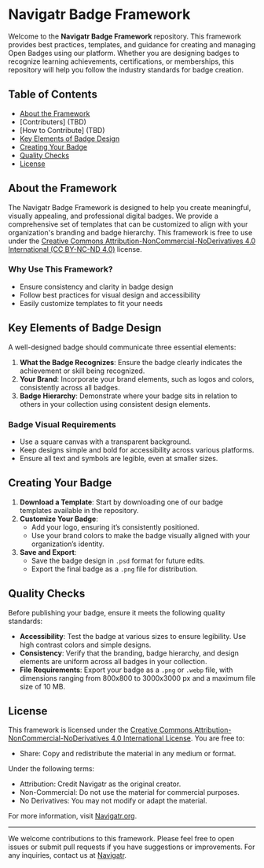 # Navigatr Badge Framework

Welcome to the **Navigatr Badge Framework** repository. This framework provides best practices, templates, and guidance for creating and managing Open Badges using our platform. Whether you are designing badges to recognize learning achievements, certifications, or memberships, this repository will help you follow the industry standards for badge creation.

## Table of Contents
- [About the Framework](#about-the-framework)
- [Contributers] (TBD)
- [How to Contribute] (TBD)
- [Key Elements of Badge Design](#key-elements-of-badge-design)
- [Creating Your Badge](#creating-your-badge)
- [Quality Checks](#quality-checks)
- [License](#license)

## About the Framework

The Navigatr Badge Framework is designed to help you create meaningful, visually appealing, and professional digital badges. We provide a comprehensive set of templates that can be customized to align with your organization's branding and badge hierarchy. This framework is free to use under the [Creative Commons Attribution-NonCommercial-NoDerivatives 4.0 International (CC BY-NC-ND 4.0)](https://creativecommons.org/licenses/by-nc-nd/4.0/) license.

### Why Use This Framework?
- Ensure consistency and clarity in badge design
- Follow best practices for visual design and accessibility
- Easily customize templates to fit your needs

## Key Elements of Badge Design

A well-designed badge should communicate three essential elements:

1. **What the Badge Recognizes**: Ensure the badge clearly indicates the achievement or skill being recognized.
2. **Your Brand**: Incorporate your brand elements, such as logos and colors, consistently across all badges.
3. **Badge Hierarchy**: Demonstrate where your badge sits in relation to others in your collection using consistent design elements.

### Badge Visual Requirements
- Use a square canvas with a transparent background.
- Keep designs simple and bold for accessibility across various platforms.
- Ensure all text and symbols are legible, even at smaller sizes.

## Creating Your Badge

1. **Download a Template**: Start by downloading one of our badge templates available in the repository.
2. **Customize Your Badge**:
    - Add your logo, ensuring it’s consistently positioned.
    - Use your brand colors to make the badge visually aligned with your organization’s identity.
3. **Save and Export**:
    - Save the badge design in `.psd` format for future edits.
    - Export the final badge as a `.png` file for distribution.

## Quality Checks

Before publishing your badge, ensure it meets the following quality standards:
- **Accessibility**: Test the badge at various sizes to ensure legibility. Use high contrast colors and simple designs.
- **Consistency**: Verify that the branding, badge hierarchy, and design elements are uniform across all badges in your collection.
- **File Requirements**: Export your badge as a `.png` or `.webp` file, with dimensions ranging from 800x800 to 3000x3000 px and a maximum file size of 10 MB.

## License

This framework is licensed under the [Creative Commons Attribution-NonCommercial-NoDerivatives 4.0 International License](https://creativecommons.org/licenses/by-nc-nd/4.0/). You are free to:
- Share: Copy and redistribute the material in any medium or format.

Under the following terms:
- Attribution: Credit Navigatr as the original creator.
- Non-Commercial: Do not use the material for commercial purposes.
- No Derivatives: You may not modify or adapt the material.

For more information, visit [Navigatr.org](http://navigatr.org).

---

We welcome contributions to this framework. Please feel free to open issues or submit pull requests if you have suggestions or improvements. For any inquiries, contact us at [Navigatr](http://navigatr.org/contact).
